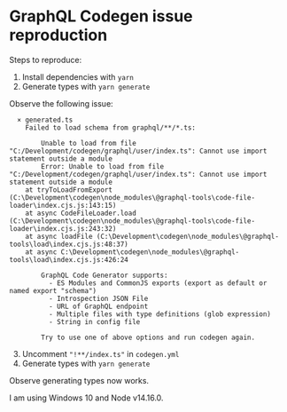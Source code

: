 # GraphQL Codegen issue reproduction

Steps to reproduce:

1. Install dependencies with `yarn`
2. Generate types with `yarn generate`

Observe the following issue:

```
  × generated.ts
    Failed to load schema from graphql/**/*.ts:

        Unable to load from file "C:/Development/codegen/graphql/user/index.ts": Cannot use import statement outside a module
        Error: Unable to load from file "C:/Development/codegen/graphql/user/index.ts": Cannot use import statement outside a module
    at tryToLoadFromExport (C:\Development\codegen\node_modules\@graphql-tools\code-file-loader\index.cjs.js:143:15)
    at async CodeFileLoader.load (C:\Development\codegen\node_modules\@graphql-tools\code-file-loader\index.cjs.js:243:32)
    at async loadFile (C:\Development\codegen\node_modules\@graphql-tools\load\index.cjs.js:48:37)
    at async C:\Development\codegen\node_modules\@graphql-tools\load\index.cjs.js:426:24

        GraphQL Code Generator supports:
          - ES Modules and CommonJS exports (export as default or named export "schema")
          - Introspection JSON File
          - URL of GraphQL endpoint
          - Multiple files with type definitions (glob expression)
          - String in config file

        Try to use one of above options and run codegen again.
```

3. Uncomment `"!**/index.ts"` in `codegen.yml`
4. Generate types with `yarn generate`

Observe generating types now works.

I am using Windows 10 and Node v14.16.0. 
